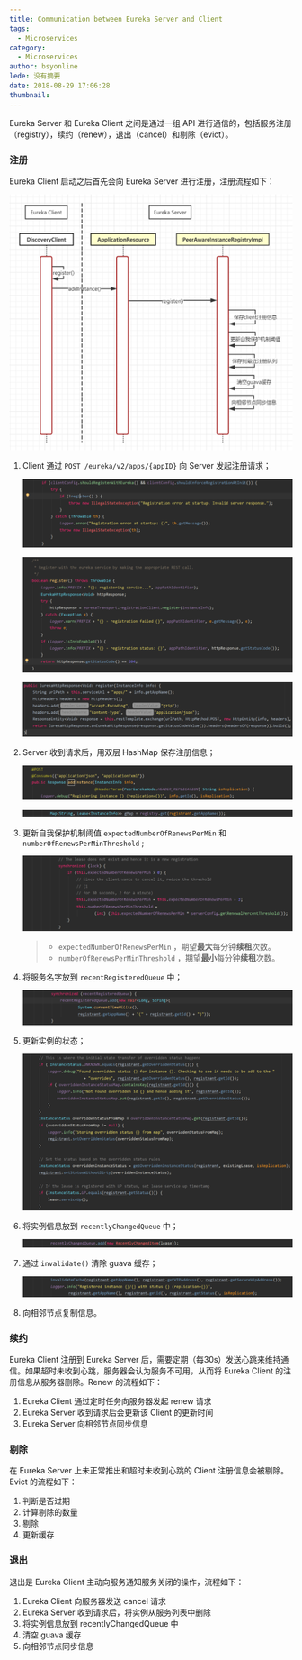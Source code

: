```yaml
---
title: Communication between Eureka Server and Client
tags:
  - Microservices
category:
  - Microservices
author: bsyonline
lede: 没有摘要
date: 2018-08-29 17:06:28
thumbnail:
---
```






Eureka Server 和 Eureka Client 之间是通过一组 API 进行通信的，包括服务注册（registry），续约（renew），退出（cancel）和剔除（evict）。

### 注册

Eureka Client 启动之后首先会向 Eureka Server 进行注册，注册流程如下：

![mark](https://raw.githubusercontent.com/bsyonline/pic/master/20180902/213336520.png)

1. Client 通过 ```POST /eureka/v2/apps/{appID}``` 向 Server 发起注册请求；

   ![mark](https://raw.githubusercontent.com/bsyonline/pic/master/20180902/194055677.png)

   ![mark](https://raw.githubusercontent.com/bsyonline/pic/master/20180902/193909570.png)

   ![mark](https://raw.githubusercontent.com/bsyonline/pic/master/20180902/195210819.png)

2. Server 收到请求后，用双层 HashMap 保存注册信息；

   ![mark](https://raw.githubusercontent.com/bsyonline/pic/master/20180902/202843068.png)

   ![mark](https://raw.githubusercontent.com/bsyonline/pic/master/20180902/203115942.png)

3. 更新自我保护机制阈值 ```expectedNumberOfRenewsPerMin``` 和 ```numberOfRenewsPerMinThreshold``` ;

   ![mark](https://raw.githubusercontent.com/bsyonline/pic/master/20180902/203204566.png)

   > - `expectedNumberOfRenewsPerMin` ，期望**最大**每分钟**续租**次数。
   > - `numberOfRenewsPerMinThreshold` ，期望**最小**每分钟**续租**次数。

4. 将服务名字放到 ```recentRegisteredQueue``` 中；

   ![mark](https://raw.githubusercontent.com/bsyonline/pic/master/20180902/203238017.png)

5. 更新实例的状态；

   ![mark](https://raw.githubusercontent.com/bsyonline/pic/master/20180902/203428268.png)

6. 将实例信息放到 ```recentlyChangedQueue``` 中；

   ![mark](https://raw.githubusercontent.com/bsyonline/pic/master/20180902/203518017.png)

7. 通过 ```invalidate()``` 清除 guava 缓存；

   ![mark](https://raw.githubusercontent.com/bsyonline/pic/master/20180902/203555642.png)

8. 向相邻节点复制信息。

### 续约

Eureka Client 注册到 Eureka Server 后，需要定期（每30s）发送心跳来维持通信。如果超时未收到心跳，服务器会认为服务不可用，从而将 Eureka Client 的注册信息从服务器删除。Renew 的流程如下：

1. Eureka Client 通过定时任务向服务器发起 renew 请求
2. Eureka Server 收到请求后会更新该 Client 的更新时间
3. Eureka Server 向相邻节点同步信息

### 剔除

在 Eureka Server 上未正常推出和超时未收到心跳的 Client 注册信息会被剔除。Evict 的流程如下：

1. 判断是否过期
2. 计算剔除的数量
3. 剔除
4. 更新缓存

### 退出

退出是 Eureka Client 主动向服务通知服务关闭的操作，流程如下：

1. Eureka Client 向服务器发送 cancel 请求
2. Eureka Server 收到请求后，将实例从服务列表中删除
3. 将实例信息放到 recentlyChangedQueue 中
4. 清空 guava 缓存
5. 向相邻节点同步信息

